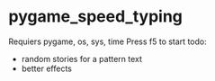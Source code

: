 # pygame_speed_typing
Requiers pygame, os, sys, time
Press f5 to start
todo:
- random stories for a pattern text
- better effects

